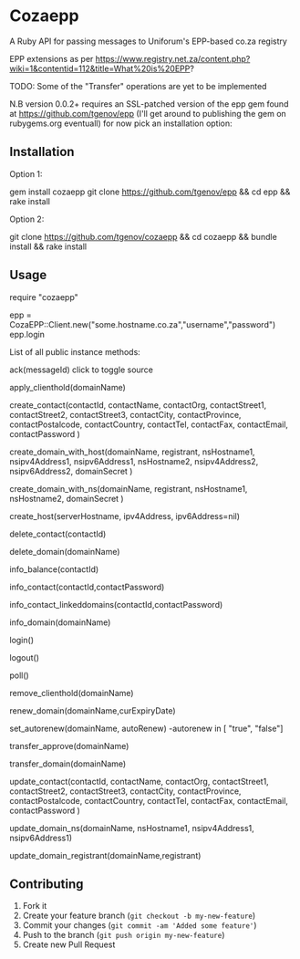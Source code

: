 # Cozaepp

A Ruby API for passing messages to Uniforum's EPP-based co.za registry

EPP extensions as per https://www.registry.net.za/content.php?wiki=1&contentid=112&title=What%20is%20EPP?

TODO: Some of the "Transfer" operations are yet to be implemented

N.B version 0.0.2+ requires an SSL-patched version of the epp gem found at https://github.com/tgenov/epp (I'll get around to publishing the gem on rubygems.org eventuall) for now pick an installation option:

## Installation

Option 1:

   gem install cozaepp
   git clone https://github.com/tgenov/epp && cd epp && rake install

Option 2:
 
   git clone https://github.com/tgenov/cozaepp && cd cozaepp && bundle install && rake install

## Usage

require "cozaepp"

epp = CozaEPP::Client.new("some.hostname.co.za","username","password")
epp.login

List of all public instance methods:

ack(messageId) click to toggle source

apply_clienthold(domainName)

create_contact(contactId, contactName, contactOrg, contactStreet1, contactStreet2, contactStreet3, contactCity, contactProvince, contactPostalcode, contactCountry, contactTel, contactFax, contactEmail, contactPassword )

create_domain_with_host(domainName, registrant, nsHostname1, nsipv4Address1, nsipv6Address1, nsHostname2, nsipv4Address2, nsipv6Address2, domainSecret )

create_domain_with_ns(domainName, registrant, nsHostname1, nsHostname2, domainSecret )

create_host(serverHostname, ipv4Address, ipv6Address=nil)

delete_contact(contactId)

delete_domain(domainName)

info_balance(contactId)

info_contact(contactId,contactPassword)

info_contact_linkeddomains(contactId,contactPassword)

info_domain(domainName)

login()

logout()

poll()

remove_clienthold(domainName)

renew_domain(domainName,curExpiryDate)

set_autorenew(domainName, autoRenew)
-autorenew in [ "true", "false"]

transfer_approve(domainName)

transfer_domain(domainName)

update_contact(contactId, contactName, contactOrg, contactStreet1, contactStreet2, contactStreet3, contactCity, contactProvince, contactPostalcode, contactCountry, contactTel, contactFax, contactEmail, contactPassword )

update_domain_ns(domainName, nsHostname1, nsipv4Address1, nsipv6Address1)

update_domain_registrant(domainName,registrant)


## Contributing

1. Fork it
2. Create your feature branch (`git checkout -b my-new-feature`)
3. Commit your changes (`git commit -am 'Added some feature'`)
4. Push to the branch (`git push origin my-new-feature`)
5. Create new Pull Request
